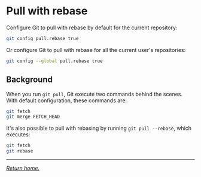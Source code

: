 # Pull with rebase

Configure Git to pull with rebase by default for the current repository:

```bash
git config pull.rebase true
```

Or configure Git to pull with rebase for all the current user's repositories:

```bash
git config --global pull.rebase true
```

## Background

When you run `git pull`, Git execute two commands behind the scenes. With default configuration, these commands are:

```bash
git fetch
git merge FETCH_HEAD
```

It's also possible to pull with rebasing by running `git pull --rebase`, which executes:

```bash
git fetch
git rebase
```

***

*[Return home.](../README.md)*
